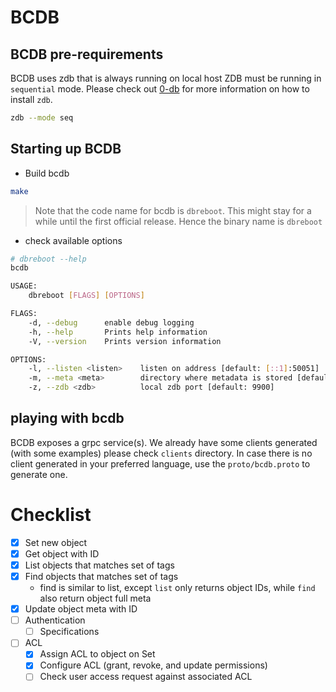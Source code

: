 # BCDB


## BCDB pre-requirements
BCDB uses zdb that is always running on local host ZDB must be running in `sequential` mode. Please check out [0-db](https://github.com/threefoldtech/0-db) for more information on how to install `zdb`.

```bash
zdb --mode seq
```

## Starting up BCDB
- Build bcdb
```bash
make
```
> Note that the code name for bcdb is `dbreboot`. This might stay for a while until the first official release. Hence the binary name is `dbreboot`
- check available options
```bash
# dbreboot --help
bcdb

USAGE:
    dbreboot [FLAGS] [OPTIONS]

FLAGS:
    -d, --debug      enable debug logging
    -h, --help       Prints help information
    -V, --version    Prints version information

OPTIONS:
    -l, --listen <listen>    listen on address [default: [::1]:50051]
    -m, --meta <meta>        directory where metadata is stored [default: $HOME/.bcdb-meta]
    -z, --zdb <zdb>          local zdb port [default: 9900]

```

## playing with bcdb
BCDB exposes a grpc service(s). We already have some clients generated (with some examples) please check `clients` directory.
In case there is no client generated in your preferred language, use the `proto/bcdb.proto` to generate one.

# Checklist
- [x] Set new object
- [x] Get object with ID
- [x] List objects that matches set of tags
- [x] Find objects that matches set of tags
  - find is similar to list, except `list` only returns object IDs, while `find` also return object full meta
- [x] Update object meta with ID
- [ ] Authentication
  - [ ] Specifications
- [ ] ACL
  - [x] Assign ACL to object on Set
  - [x] Configure ACL (grant, revoke, and update permissions)
  - [ ] Check user access request against associated ACL
